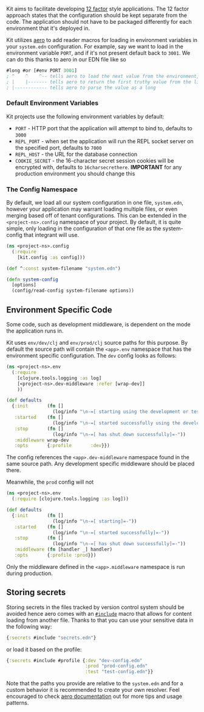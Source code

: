 Kit aims to facilitate developing [12 factor](http://12factor.net/) style applications.
The 12 factor approach states that the configuration should be kept separate from the code. The application
should not have to be packaged differently for each environment that it's deployed in.

Kit utilizes [aero](https://github.com/juxt/aero) to add reader macros for loading in environment variables in your `system.edn` configuration. For example, say we want to load in the environment variable `PORT`, and if it's not present default back to `3001`. We can do this thanks to aero in our EDN file like so

```clojure
#long #or [#env PORT 3001]
; ^    ^    ^-- tells aero to load the next value from the environment, defaulting to `nil` (falsey value in Clojure)
; |    |------- tells aero to return the first truthy value from the list of values that follow
; |------------ tells aero to parse the value as a long
```

### Default Environment Variables

Kit projects use the following environment variables by default:

* `PORT` - HTTP port that the application will attempt to bind to, defaults to `3000`
* `REPL_PORT` - when set the application will run the REPL socket server on the specified port, defaults to `7000`
* `REPL_HOST` - the URL for the database connection
* `COOKIE_SECRET` - the 16-character secret session cookies will be encrypted with, defaults to `16charsecrethere`. **IMPORTANT** for any production environment you should change this

### The Config Namespace

By default, we load all our system configuration in one file, `system.edn`, however your application may warrant loading multiple files, or even merging based off of tenant configurations. This can be extended in the `<project-ns>.config` namespace of your project. By default, it is quite simple, only loading in the configuration of that one file as the system-config that integrant will use.

```clojure
(ns <project-ns>.config
  (:require
    [kit.config :as config]))

(def ^:const system-filename "system.edn")

(defn system-config
  [options]
  (config/read-config system-filename options))
```

## Environment Specific Code

Some code, such as development middleware, is dependent on the mode the application
runs in.

Kit uses `env/dev/clj` and `env/prod/clj` source paths for this purpose. By default the source path will contain the
`<app>.env` namespace that has the environment specific configuration. The `dev` config looks as follows:

```clojure
(ns <project-ns>.env
  (:require
    [clojure.tools.logging :as log]
    [<project-ns>.dev-middleware :refer [wrap-dev]]
    ))

(def defaults
  {:init       (fn []
                 (log/info "\n-=[ starting using the development or test profile]=-"))
   :started    (fn []
                 (log/info "\n-=[ started successfully using the development or test profile]=-"))
   :stop       (fn []
                 (log/info "\n-=[ has shut down successfully]=-"))
   :middleware wrap-dev
   :opts       {:profile       :dev}})

```

The config references the `<app>.dev-middleware` namespace found in the same source path. Any development specific middleware
should be placed there.

Meanwhile, the `prod` config will not

```clojure
(ns <project-ns>.env
  (:require [clojure.tools.logging :as log]))

(def defaults
  {:init       (fn []
                 (log/info "\n-=[ starting]=-"))
   :started    (fn []
                 (log/info "\n-=[ started successfully]=-"))
   :stop       (fn []
                 (log/info "\n-=[ has shut down successfully]=-"))
   :middleware (fn [handler _] handler)
   :opts       {:profile :prod}})
```

Only the middleware defined in the `<app>.middleware` namespace is run during production.

## Storing secrets

Storing secrets in the files tracked by version control system should be avoided hence aero comes with an [`#include`](https://github.com/juxt/aero?tab=readme-ov-file#include) macro that allows for content loading from another file. Thanks to that you can use your sensitive data in the following way:

```clojure
{:secrets #include "secrets.edn"}
```

or load it based on the profile:

```clojure
{:secrets #include #profile {:dev "dev-config.edn"
                             :prod "prod-config.edn"
                             :test "test-config.edn"}}
```

Note that the paths you provide are relative to the `system.edn` and for a custom behavior it is recommended to create your own resolver. Feel encouraged to check [aero documentation](https://github.com/juxt/aero/blob/master/README.md) out for more tips and usage patterns.
